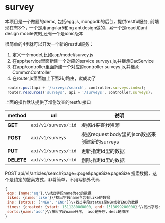 # survey


本项目是一个做题的demo, 包括egg.js, mongodb的后台，提供restful服务, 前端现在有3个，一个是用angular5和ng ant design做的，另一个是react和ant design mobile做的,还有一个是ionic版本

很简单的4步就可以开发一个新的restful服务：
1) 定义一个model,比如app/model/survey.js
2) 在app/service里面新建一个对应的service surveys.js,并继承DaoService
3) 在app/controller里面新建一个对应的controller surveys.js,并继承CommonController
4) 在router.js里面加上下面2句路由，就成功了
 ```js
  router.post(api + '/surveys/search', controller.surveys.index);
  router.resources('surveys', api + '/surveys', controller.surveys);
```

上面的操作默认提供了增删改查的restful接口

method     | url                                                    | 说明               
---        | ---                                                    | ---                     
**GET** | `api/v1/surveys/:id` |  根据id来查找资源
**POST** | `api/v1/surveys` |  根据request body里的json数据来创建新的surveys
**PUT** | `api/v1/surveys/:id` | 更新指定id里的数据
**DELETE** | `api/v1/surveys/:id`|  删除指定id里的数据
 

 POST  api/v1/articles/search?page=:page&pageSize:pageSize  搜索数据，这个是约定的搜索方式，非常简单，不用写额外代码
 ```js
{
  eqs: {name:'eq'},\\找出字段name为eq的数据
  likes: {name:'like'}\\找出字段name包含有like的数据
  ins: {status: ['NEW', 'END']}\\找出字段status是NEW或者END的数据
  times: {created: {start: 1511280000000, end: 1513699200000}}\\找出字段created在这个start和end时间段的数据
  sorts:{name:'asc'}\\按照字段name升序， asc是升序，desc是降序
}
```
